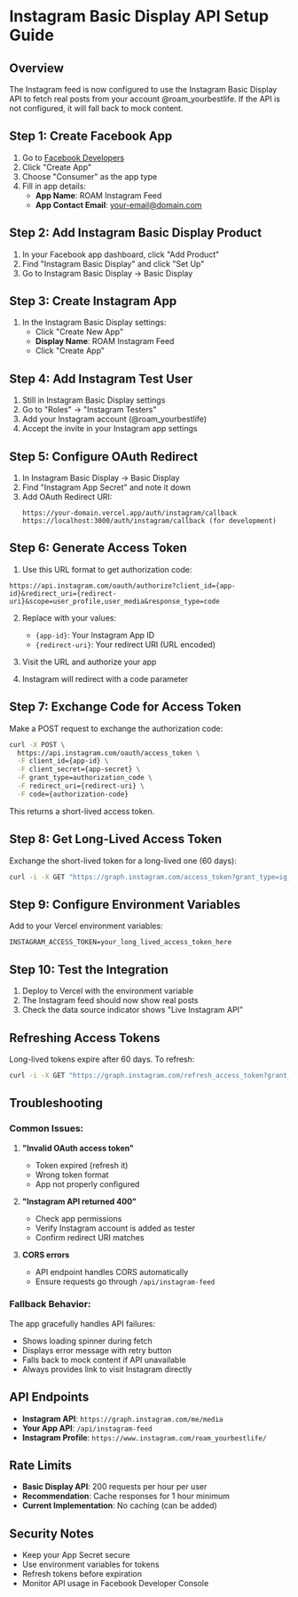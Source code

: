 # Instagram Basic Display API Setup Guide

## Overview
The Instagram feed is now configured to use the Instagram Basic Display API to fetch real posts from your account @roam_yourbestlife. If the API is not configured, it will fall back to mock content.

## Step 1: Create Facebook App

1. Go to [Facebook Developers](https://developers.facebook.com/)
2. Click "Create App"
3. Choose "Consumer" as the app type
4. Fill in app details:
   - **App Name**: ROAM Instagram Feed
   - **App Contact Email**: your-email@domain.com

## Step 2: Add Instagram Basic Display Product

1. In your Facebook app dashboard, click "Add Product"
2. Find "Instagram Basic Display" and click "Set Up"
3. Go to Instagram Basic Display → Basic Display

## Step 3: Create Instagram App

1. In the Instagram Basic Display settings:
   - Click "Create New App"
   - **Display Name**: ROAM Instagram Feed
   - Click "Create App"

## Step 4: Add Instagram Test User

1. Still in Instagram Basic Display settings
2. Go to "Roles" → "Instagram Testers"
3. Add your Instagram account (@roam_yourbestlife)
4. Accept the invite in your Instagram app settings

## Step 5: Configure OAuth Redirect

1. In Instagram Basic Display → Basic Display
2. Find "Instagram App Secret" and note it down
3. Add OAuth Redirect URI:
   ```
   https://your-domain.vercel.app/auth/instagram/callback
   https://localhost:3000/auth/instagram/callback (for development)
   ```

## Step 6: Generate Access Token

1. Use this URL format to get authorization code:
```
https://api.instagram.com/oauth/authorize?client_id={app-id}&redirect_uri={redirect-uri}&scope=user_profile,user_media&response_type=code
```

2. Replace with your values:
   - `{app-id}`: Your Instagram App ID
   - `{redirect-uri}`: Your redirect URI (URL encoded)

3. Visit the URL and authorize your app
4. Instagram will redirect with a code parameter

## Step 7: Exchange Code for Access Token

Make a POST request to exchange the authorization code:

```bash
curl -X POST \
  https://api.instagram.com/oauth/access_token \
  -F client_id={app-id} \
  -F client_secret={app-secret} \
  -F grant_type=authorization_code \
  -F redirect_uri={redirect-uri} \
  -F code={authorization-code}
```

This returns a short-lived access token.

## Step 8: Get Long-Lived Access Token

Exchange the short-lived token for a long-lived one (60 days):

```bash
curl -i -X GET "https://graph.instagram.com/access_token?grant_type=ig_exchange_token&client_secret={app-secret}&access_token={short-lived-token}"
```

## Step 9: Configure Environment Variables

Add to your Vercel environment variables:

```env
INSTAGRAM_ACCESS_TOKEN=your_long_lived_access_token_here
```

## Step 10: Test the Integration

1. Deploy to Vercel with the environment variable
2. The Instagram feed should now show real posts
3. Check the data source indicator shows "Live Instagram API"

## Refreshing Access Tokens

Long-lived tokens expire after 60 days. To refresh:

```bash
curl -i -X GET "https://graph.instagram.com/refresh_access_token?grant_type=ig_refresh_token&access_token={current-token}"
```

## Troubleshooting

### Common Issues:

1. **"Invalid OAuth access token"**
   - Token expired (refresh it)
   - Wrong token format
   - App not properly configured

2. **"Instagram API returned 400"**
   - Check app permissions
   - Verify Instagram account is added as tester
   - Confirm redirect URI matches

3. **CORS errors**
   - API endpoint handles CORS automatically
   - Ensure requests go through `/api/instagram-feed`

### Fallback Behavior:

The app gracefully handles API failures:
- Shows loading spinner during fetch
- Displays error message with retry button
- Falls back to mock content if API unavailable
- Always provides link to visit Instagram directly

## API Endpoints

- **Instagram API**: `https://graph.instagram.com/me/media`
- **Your App API**: `/api/instagram-feed`
- **Instagram Profile**: `https://www.instagram.com/roam_yourbestlife/`

## Rate Limits

- **Basic Display API**: 200 requests per hour per user
- **Recommendation**: Cache responses for 1 hour minimum
- **Current Implementation**: No caching (can be added)

## Security Notes

- Keep your App Secret secure
- Use environment variables for tokens
- Refresh tokens before expiration
- Monitor API usage in Facebook Developer Console
